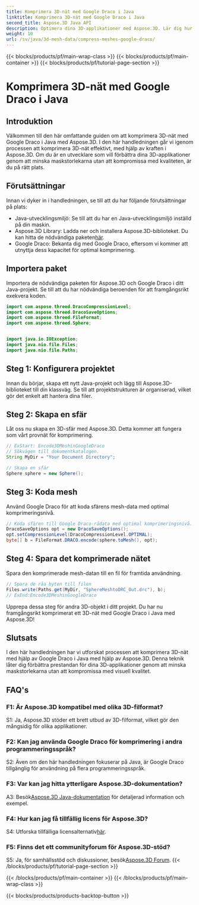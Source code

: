 ```yaml
---
title: Komprimera 3D-nät med Google Draco i Java
linktitle: Komprimera 3D-nät med Google Draco i Java
second_title: Aspose.3D Java API
description: Optimera dina 3D-applikationer med Aspose.3D. Lär dig hur du komprimerar maskor med Google Draco i Java. Följ vår steg-för-steg-guide för effektiv 3D-utveckling.
weight: 10
url: /sv/java/3d-mesh-data/compress-meshes-google-draco/
---
```


{{< blocks/products/pf/main-wrap-class >}}
{{< blocks/products/pf/main-container >}}
{{< blocks/products/pf/tutorial-page-section >}}

# Komprimera 3D-nät med Google Draco i Java

## Introduktion

Välkommen till den här omfattande guiden om att komprimera 3D-nät med Google Draco i Java med Aspose.3D. I den här handledningen går vi igenom processen att komprimera 3D-nät effektivt, med hjälp av kraften i Aspose.3D. Om du är en utvecklare som vill förbättra dina 3D-applikationer genom att minska maskstorlekarna utan att kompromissa med kvaliteten, är du på rätt plats.

## Förutsättningar

Innan vi dyker in i handledningen, se till att du har följande förutsättningar på plats:

- Java-utvecklingsmiljö: Se till att du har en Java-utvecklingsmiljö inställd på din maskin.
-  Aspose.3D Library: Ladda ner och installera Aspose.3D-biblioteket. Du kan hitta de nödvändiga paketen[här](https://releases.aspose.com/3d/java/).
- Google Draco: Bekanta dig med Google Draco, eftersom vi kommer att utnyttja dess kapacitet för optimal komprimering.

## Importera paket

Importera de nödvändiga paketen för Aspose.3D och Google Draco i ditt Java-projekt. Se till att du har nödvändiga beroenden för att framgångsrikt exekvera koden.

```java
import com.aspose.threed.DracoCompressionLevel;
import com.aspose.threed.DracoSaveOptions;
import com.aspose.threed.FileFormat;
import com.aspose.threed.Sphere;


import java.io.IOException;
import java.nio.file.Files;
import java.nio.file.Paths;
```

## Steg 1: Konfigurera projektet

Innan du börjar, skapa ett nytt Java-projekt och lägg till Aspose.3D-biblioteket till din klassväg. Se till att projektstrukturen är organiserad, vilket gör det enkelt att hantera dina filer.

## Steg 2: Skapa en sfär

Låt oss nu skapa en 3D-sfär med Aspose.3D. Detta kommer att fungera som vårt provnät för komprimering.

```java
// ExStart: Encode3DMeshinGoogleDraco
// Sökvägen till dokumentkatalogen.
String MyDir = "Your Document Directory";

// Skapa en sfär
Sphere sphere = new Sphere();
```

## Steg 3: Koda mesh

Använd Google Draco för att koda sfärens mesh-data med optimal komprimeringsnivå.

```java
// Koda sfären till Google Draco-rådata med optimal komprimeringsnivå.
DracoSaveOptions opt = new DracoSaveOptions();
opt.setCompressionLevel(DracoCompressionLevel.OPTIMAL);
byte[] b = FileFormat.DRACO.encode(sphere.toMesh(), opt);
```

## Steg 4: Spara det komprimerade nätet

Spara den komprimerade mesh-datan till en fil för framtida användning.

```java
// Spara de råa byten till filen
Files.write(Paths.get(MyDir, "SphereMeshtoDRC_Out.drc"), b);
// ExEnd:Encode3DMeshinGoogleDraco
```

Upprepa dessa steg för andra 3D-objekt i ditt projekt. Du har nu framgångsrikt komprimerat ett 3D-nät med Google Draco i Java med Aspose.3D!

## Slutsats

I den här handledningen har vi utforskat processen att komprimera 3D-nät med hjälp av Google Draco i Java med hjälp av Aspose.3D. Denna teknik låter dig förbättra prestandan för dina 3D-applikationer genom att minska maskstorlekarna utan att kompromissa med visuell kvalitet.

## FAQ's

### F1: Är Aspose.3D kompatibel med olika 3D-filformat?

S1: Ja, Aspose.3D stöder ett brett utbud av 3D-filformat, vilket gör den mångsidig för olika applikationer.

### F2: Kan jag använda Google Draco för komprimering i andra programmeringsspråk?

S2: Även om den här handledningen fokuserar på Java, är Google Draco tillgänglig för användning på flera programmeringsspråk.

### F3: Var kan jag hitta ytterligare Aspose.3D-dokumentation?

 A3: Besök[Aspose.3D Java-dokumentation](https://reference.aspose.com/3d/java/) för detaljerad information och exempel.

### F4: Hur kan jag få tillfällig licens för Aspose.3D?

 S4: Utforska tillfälliga licensalternativ[här](https://purchase.aspose.com/temporary-license/).

### F5: Finns det ett communityforum för Aspose.3D-stöd?

 S5: Ja, för samhällsstöd och diskussioner, besök[Aspose.3D Forum](https://forum.aspose.com/c/3d/18).
{{< /blocks/products/pf/tutorial-page-section >}}

{{< /blocks/products/pf/main-container >}}
{{< /blocks/products/pf/main-wrap-class >}}

{{< blocks/products/products-backtop-button >}}
